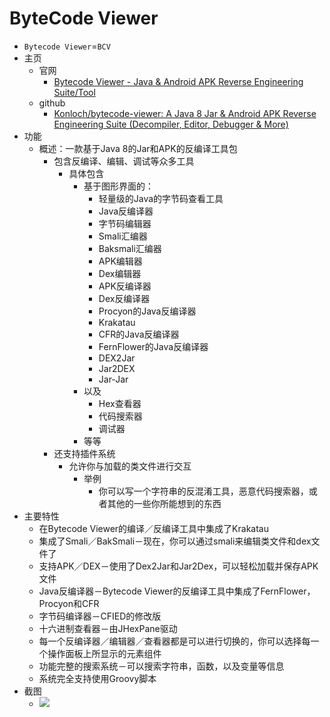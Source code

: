 # ByteCode Viewer

* `Bytecode Viewer`=`BCV`
* 主页
  * 官网
    * [Bytecode Viewer - Java & Android APK Reverse Engineering Suite/Tool](https://bytecodeviewer.com)
  * github
    * [Konloch/bytecode-viewer: A Java 8 Jar & Android APK Reverse Engineering Suite (Decompiler, Editor, Debugger & More)](https://github.com/Konloch/bytecode-viewer)
* 功能
  * 概述：一款基于Java 8的Jar和APK的反编译工具包
    * 包含反编译、编辑、调试等众多工具
      * 具体包含
        * 基于图形界面的：
          * 轻量级的Java的字节码查看工具
          * Java反编译器
          * 字节码编辑器
          * Smali汇编器
          * Baksmali汇编器
          * APK编辑器
          * Dex编辑器
          * APK反编译器
          * Dex反编译器
          * Procyon的Java反编译器
          * Krakatau
          * CFR的Java反编译器
          * FernFlower的Java反编译器
          * DEX2Jar
          * Jar2DEX
          * Jar-Jar
        * 以及
          * Hex查看器
          * 代码搜索器
          * 调试器
        * 等等
    * 还支持插件系统
      * 允许你与加载的类文件进行交互
        * 举例
          * 你可以写一个字符串的反混淆工具，恶意代码搜索器，或者其他的一些你所能想到的东西
* 主要特性
  * 在Bytecode Viewer的编译／反编译工具中集成了Krakatau
  * 集成了Smali／BakSmali－现在，你可以通过smali来编辑类文件和dex文件了
  * 支持APK／DEX－使用了Dex2Jar和Jar2Dex，可以轻松加载并保存APK文件
  * Java反编译器－Bytecode Viewer的反编译工具中集成了FernFlower，Procyon和CFR
  * 字节码编译器－CFIED的修改版
  * 十六进制查看器－由JHexPane驱动
  * 每一个反编译器／编辑器／查看器都是可以进行切换的，你可以选择每一个操作面板上所显示的元素组件
  * 功能完整的搜索系统－可以搜索字符串，函数，以及变量等信息
  * 系统完全支持使用Groovy脚本
* 截图
  * ![](../../assets/img/bytecode_viewer_ui.png)
